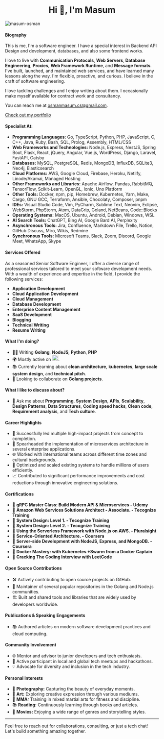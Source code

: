 <h1 align="center">Hi 👋, I'm Masum</h1>
<p align="left"> <img src="https://komarev.com/ghpvc/?username=masum-osman&label=Profile%20views&color=0e75b6&style=flat" alt="masum-osman" /> </p>

#### Biography
This is me, I'm a software engineer. I have a special interest in Backend API Design and development, databases, and also some frontend works.

I love to live with **Communication Protocols**, **Web Servers**, **Database Engineering**, **Proxies**, **Web Framework Runtime**, and **Message formats**. 
I've built, launched, and maintained web services, and have learned many lessons along the way. I'm flexible, proactive, and curious. I believe in the craft of software engineering.

I love tackling challenges and I enjoy writing about them. I occasionally make myself available for contract work and consultancy.

You can reach me at osmanmasum.cs@gmail.com.

[Check out my portfolio](https://masum-osman.github.io/)

#### Specialist At:
- **Programming Languages:** Go, TypeScript, Python, PHP, JavaScript, C, C++, Java, Ruby, Bash, SQL, Prolog, Assembly, HTML/CSS
- **Web Frameworks and Technologies:** Node.js, Express, NestJS, Spring Boot, Flask, React, jQuery, Angular, Vue.js, WordPress, Django, Laravel, FastAPI, Gatsby
- **Databases:** MySQL, PostgreSQL, Redis, MongoDB, InfluxDB, SQLite3, Neo4j, Elasticsearch
- **Cloud Platforms:** AWS, Google Cloud, Firebase, Heroku, Netlify, Linode/Akamai, Managed Hosting
- **Other Frameworks and Libraries:** Apache Airflow, Pandas, RabbitMQ, TensorFlow, Scikit-Learn, OpenGL, Ionic, Uno Platform
- **Other Tools:** Docker, npm, pip, Homebrew, Kubernetes, Yarn, Make, Cargo, GNU GCC, Terraform, Ansible, Chocolaty, Composer, pnpm
- **IDEs:** Visual Studio Code, Vim, PyCharm, Sublime Text, Neovim, Eclipse, WebStorm, PhpStorm, Atom, DataGrip, Goland, NetBeans, Code::Blocks
- **Operating Systems:** MacOS, Ubuntu, Android, Debian, Windows, WSL
- **AI Search Tools:** ChatGPT, Bing AI, Google Bard AI, Perplexity
- **Asynchronous Tools:** Jira, Confluence, Markdown File, Trello, Notion, GitHub Discuss, Miro, Wikis, Redmine
- **Synchronous Tools:** Microsoft Teams, Slack, Zoom, Discord, Google Meet, WhatsApp, Skype

#### Services Offered
As a seasoned Senior Software Engineer, I offer a diverse range of professional services tailored to meet your software development needs. With a wealth of experience and expertise in the field, I provide the following services:
- **Application Development**
- **Cloud Application Development**
- **Cloud Management**
- **Database Development**
- **Enterprise Content Management**
- **SaaS Development**
- **Blogging**
- **Technical Writing**
- **Resume Writing**

#### What I'm doing?
- 👨‍💻 Writing **Golang**, **NodeJS**, **Python**, **PHP**
- 🌍 Mostly active on <a href="https://www.linkedin.com/in/masumosman/"><img src="https://cdn-icons-png.flaticon.com/512/174/174857.png" height=20></a>.
- 📚 Currently learning about **clean architecture**, **kubernetes**, **large scale system design**, and **technical pitch**.
- 👯 Looking to collaborate on **Golang projects**.

#### What I like to discuss about?
- 💬 Ask me about **Programming**, **System Design**, **APIs**, **Scalability**, **Design Patterns**, **Data Structures**, **Coding speed hacks**, **Clean code**, **Requirement analysis**, and **Tech culture**.

#### Career Highlights
- 🌟 Successfully led multiple high-impact projects from concept to completion.
- 🚀 Spearheaded the implementation of microservices architecture in several enterprise applications.
- 🌐 Worked with international teams across different time zones and cultural backgrounds.
- 🔧 Optimized and scaled existing systems to handle millions of users efficiently.
- 📈 Contributed to significant performance improvements and cost reductions through innovative engineering solutions.

#### Certifications
- 🏅 **gRPC Master Class: Build Modern API & Microservices - Udemy**
- 🏅 **Amazon Web Services Solutions Architect - Associate. - Tecognize Training**
- 🏅 **System Design: Level 1. - Tecognize Training**
- 🏅 **System Design: Level 2. - Tecognize Training**
- 🏅 **Using the Serverless Framework with Node.js on AWS. - Pluralsight**
- 🏅 **Service-Oriented Architecture. - Coursera**
- 🏅 **Server-side Development with NodeJS, Express, and MongoDB. - Coursera**
- 🏅 **Docker Mastery: with Kubernetes +Swarm from a Docker Captain**
- 🏅 **Cracking The Coding Interview with LeetCode**


#### Open Source Contributions
- 🛠️ Actively contributing to open source projects on GitHub.
- 🌱 Maintainer of several popular repositories in the Golang and Node.js communities.
- 🏗️ Built and shared tools and libraries that are widely used by developers worldwide.

#### Publications & Speaking Engagements
- 📚 Authored articles on modern software development practices and cloud computing.

#### Community Involvement
- 🌐 Mentor and advisor to junior developers and tech enthusiasts.
- 🤝 Active participant in local and global tech meetups and hackathons.
- 💡 Advocate for diversity and inclusion in the tech industry.

#### Personal Interests
- 📸 **Photography:** Capturing the beauty of everyday moments.
- 🎨 **Art:** Exploring creative expression through various mediums.
- 🥋 **MMA:** Training in mixed martial arts for fitness and discipline.
- 📚 **Reading:** Continuously learning through books and articles.
- 🎥 **Movies:** Enjoying a wide range of genres and storytelling styles.

---

Feel free to reach out for collaborations, consulting, or just a tech chat! Let's build something amazing together.
